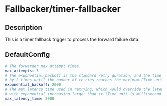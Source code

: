 # Fallbacker/timer-fallbacker
## Description
This is a timer fallback trigger to process the forward failure data.
## DefaultConfig
```yaml
# The forwarder max attempt times.
max_attempts: 3
# The exponential_backoff is the standard retry duration, and the time for each retry is expanded
# by 2 times until the number of retries reaches the maximum.(Time unit is millisecond.)
exponential_backoff: 2000
# The max latency time used in retrying, which would override the latency time when the latency time
# with exponential increasing larger than it.(Time unit is millisecond.)
max_latency_time: 5000
```
